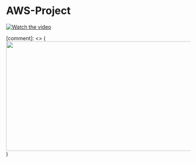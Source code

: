 # AWS-Project

[![Watch the video](https://img.youtube.com/vi/UZEnUoBTggs/hqdefault.jpg)](https://www.youtube.com/embed/UZEnUoBTggs)

[comment]: <> ([<img src="https://img.youtube.com/vi/UZEnUoBTggs/hqdefault.jpg" width="600" height="300"
/>](https://www.youtube.com/embed/UZEnUoBTggs))

